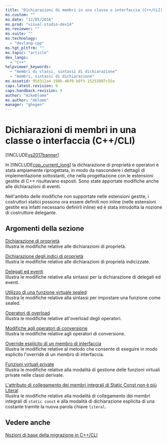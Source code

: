 ```yaml
---
title: "Dichiarazioni di membri in una classe o interfaccia (C++/CLI) | Microsoft Docs"
ms.custom: ""
ms.date: "12/05/2016"
ms.prod: "visual-studio-dev14"
ms.reviewer: ""
ms.suite: ""
ms.technology: 
  - "devlang-cpp"
ms.tgt_pltfrm: ""
ms.topic: "article"
dev_langs: 
  - "C++"
helpviewer_keywords: 
  - "membri di classi, sintassi di dichiarazione"
  - "membri, sintassi di dichiarazione"
ms.assetid: 95d312a4-198b-46f0-b8f5-15253807c55e
caps.latest.revision: 9
caps.handback.revision: 9
author: "mikeblome"
ms.author: "mblome"
manager: "ghogen"
---
```

# Dichiarazioni di membri in una classe o interfaccia (C++/CLI)
[!INCLUDE[vs2017banner](../assembler/inline/includes/vs2017banner.md)]

In [!INCLUDE[cpp_current_long](../dotnet/includes/cpp_current_long_md.md)] la dichiarazione di proprietà e operatori è stata ampiamente riprogettata, in modo da nascondere i dettagli di implementazione sottostanti, che nella progettazione con le estensioni gestite di C\+\+ risultavano esposti.  Sono state apportate modifiche anche alle dichiarazioni di eventi.  
  
 Nell'ambito delle modifiche non supportate nelle estensioni gestite, i costruttori statici possono ora essere definiti non inline \(nelle estensioni gestite era infatti necessario definirli inline\) ed è stata introdotta la nozione di costruttore delegante.  
  
## Argomenti della sezione  
 [Dichiarazione di proprietà](../dotnet/property-declaration.md)  
 Illustra le modifiche relative alle dichiarazioni di proprietà.  
  
 [Dichiarazione degli indici di proprietà](../dotnet/property-index-declaration.md)  
 Illustra le modifiche relative alle dichiarazioni di proprietà indicizzate.  
  
 [Delegati ed eventi](../dotnet/delegates-and-events.md)  
 Illustra le modifiche relative alla sintassi per la dichiarazione di delegati ed eventi.  
  
 [Utilizzo di una funzione virtuale sealed](../dotnet/sealing-a-virtual-function.md)  
 Illustra le modifiche relative alla sintassi per impostare una funzione come sealed.  
  
 [Operatori di overload](../dotnet/overloaded-operators.md)  
 Illustra le modifiche relative all'overload degli operatori.  
  
 [Modifiche agli operatori di conversione](../dotnet/changes-to-conversion-operators.md)  
 Illustra le modifiche relative agli operatori di conversione.  
  
 [Override esplicito di un membro di interfaccia](../dotnet/explicit-override-of-an-interface-member.md)  
 Illustra le modifiche relative al metodo che consente di eseguire in modo esplicito l'override di un membro di interfaccia.  
  
 [Funzioni virtuali private](../dotnet/private-virtual-functions.md)  
 Illustra le modifiche relative alla modalità di gestione delle funzioni virtuali private nelle classi derivate.  
  
 [L'attributo di collegamento dei membri integrali di Static Const non è più Literal](../dotnet/static-const-int-linkage-is-no-longer-literal.md)  
 Illustra le modifiche relative alla modalità di collegamento dei membri integrali di `static const` e alla modalità di dichiarazione esplicita di una costante tramite la nuova parola chiave `literal`.  
  
## Vedere anche  
 [Nozioni di base della migrazione in C\+\+\/CLI](../dotnet/cpp-cli-migration-primer.md)